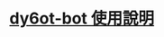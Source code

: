 [dy6ot-bot 使用說明]([https://ppt.cc/fR92tx](https://hackmd.io/@dyliu0306/dy6ot/edit?view)https://hackmd.io/@dyliu0306/dy6ot/edit?view)
===
